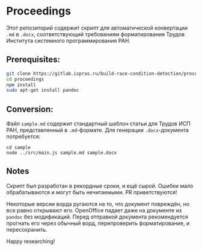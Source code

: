 # Proceedings

Этот репозиторий содержит скрипт для автоматической конвертации `.md` в `.docx`,
соответствующий требованиям форматирования Трудов Института системного
программирования РАН.

## Prerequisites:

```bash
git clone https://gitlab.ispras.ru/build-race-condition-detection/proceedings
cd proceedings
npm install
sudo apt-get install pandoc
```

## Conversion:

Файл `sample.md` содержит стандартный шаблон статьи для Трудов ИСП РАН,
представленный в `.md`-формате. Для генерации `.docx`-документа потребуется:

```
cd sample
node ../src/main.js sample.md sample.docx
````

## Notes

Скрипт был разработан в рекордные сроки, и ещё сырой.
Ошибки мало обрабатываются и могут быть нечитаемыми. PR приветствуются!

Некоторые версии ворда ругаются на то, что документ повреждён, но все равно
открывают его. OpenOffice падает даже на документе из `pandoc` без модификаций.
Перед отправкой документа рекомендуется прогнать его через обычный ворд, перепроверить
форматирование, и пересохранить.

Happy researching!